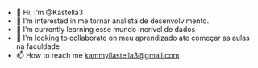 - 👋 Hi, I’m @Kastella3
- 👀 I’m interested in me tornar analista de desenvolvimento.
- 🌱 I’m currently learning  esse mundo incrível de dados
- 💞️ I’m looking to collaborate on meu aprendizado ate começar as aulas na faculdade
- 📫 How to reach me kammyllastella3@gmail.com

<!---
Kastella3/Kastella3 is a ✨ special ✨ repository because its `README.md` (this file) appears on your GitHub profile.
You can click the Preview link to take a look at your changes.
--->

